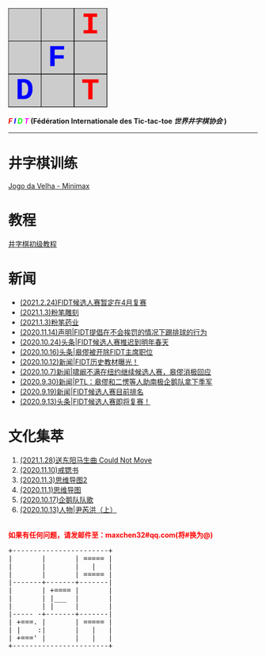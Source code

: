 <head>
	<meta charset="utf-8">
	<meta name="viewport" content="width=device-width,initial-scale=1.0,maximum-scale=1.0,minimum-scale=1.0,user-scalable=no">
	<title>FIDT-首页</title>
</head>
<body>
	<div>
	    <a href="https://maxchen32.github.io/fidt" title="FIDT-首页">
        	<img src="./pic/logo.svg" alt="FIDT_logo" height="200" width="200">
	    </a>
	    <br/>
		<p>
			<strong>
			<span style="font-style:italic;color:#ff0000;font-size:10;">F</span>
			<span style="font-style:italic;color:#0000ff;font-size:10;">I</span>
			<span style="font-style:italic;color:#00ff00;font-size:10;">D</span>
			<span style="font-style:italic;color:#ff00ff;font-size:10;">T</span>
			(Fédération Internationale des Tic-tac-toe <i>世界井字棋协会</i> )
			</strong>
		</p>
	<hr>
	</div>
	<div>
		<a name="practice"><h1>井字棋训练</h1></a>
		<a href="https://cledersonbc.github.io/tic-tac-toe-minimax">Jogo da Velha - Minimax</a> 
	</div>
    <div>
        <a name="tutorial"><h1>教程</h1></a>
        <a href="./tutorial/index.md">井字棋初级教程</a>
    </div>
	<div>
		<a name="news"><h1>新闻</h1></a>
		<ul>
            <li><a href="./src/11.html">(2021.2.24)FIDT&#x5019;&#x9009;&#x4EBA;&#x8D5B;&#x6682;&#x5B9A;&#x5728;4&#x6708;&#x590D;&#x8D5B;</a></li>
            <li><a href="./src/10.html">(2021.1.3)&#x7C89;&#x7B14;&#x96D5;&#x523B;</a></li>
            <li><a href="./src/09.html">(2021.1.3)&#x7C89;&#x7B14;&#x836F;&#x4E1A;</a></li>
			<li><a href="./src/08.html">(2020.11.14)&#x58F0;&#x660E;|FIDT&#x63D0;&#x5021;&#x5728;&#x4E0D;&#x4F1A;&#x6328;&#x7F5A;&#x7684;&#x60C5;&#x51B5;&#x4E0B;&#x8E22;&#x6392;&#x7403;&#x7684;&#x884C;&#x4E3A;</a></li>
			<li><a href="./src/07.html">(2020.10.24)头条|FIDT候选人赛推迟到明年春天</a></li>
			<li><a href="./src/06.html">(2020.10.16)头条|皋僇被开除FIDT主席职位</a></li>
			<li><a href="./src/05.html">(2020.10.12)新闻|FIDT历史教材曝光！</a></li>
			<li><a href="./src/04.html">(2020.10.7)新闻|啸阚不满在纽约继续候选人赛，皋僇消极回应</a></li>
			<li><a href="./src/03.html">(2020.9.30)新闻|PTL：皋僇和二愣等人助南极企鹅队拿下季军</a></li>
			<li><a href="./src/02.html">(2020.9.19)新闻|FIDT候选人赛目前排名</a></li>
	        <li><a href="./src/01.html">(2020.9.13)头条|FIDT候选人赛即将复赛！</a></li>
       	</ul>	
	</div>
	<div>
		<a name="article"><h1>文化集萃</h1></a>
		<ol>
		<li><a href="./src/w04.html">(2021.1.28)送东阳马生曲 Could Not Move</a></li>
		<li><a href="./src/w03.html">(2020.11.10)&#x6212;&#x9536;&#x4E66;</a></li>
		<li><a href="./src/politics2.svg">(2020.11.3)思维导图2</a></li>
		<li><a href="./src/politics.html">(2020.11.1)思维导图</a></li>
		<li><a href="./src/w02.html">(2020.10.17)企鹅队队歌</a></li>
		<li><a href="./src/w01.html">(2020.10.13)人物|尹芮洪（上）</a></li>
		</ol>
	</div>
	<div>
		<br><strong style="color: red">如果有任何问题，请发邮件至：maxchen32#qq.com(将#换为@)</strong>
<pre>+-----------------------+
|       |       | ===== |
|       |       |   |   |
|       |       | ===== |
|-------+-------+-------|
|       | +==== |       |
|       | |___  |       |
|       | |     |       |
|----- -+-------+-------|
| +===. |       | ===== |
| |    :|       |   |   |
| +===' |       |   |   |
+-----------------------+</pre>
	</div>
</body>